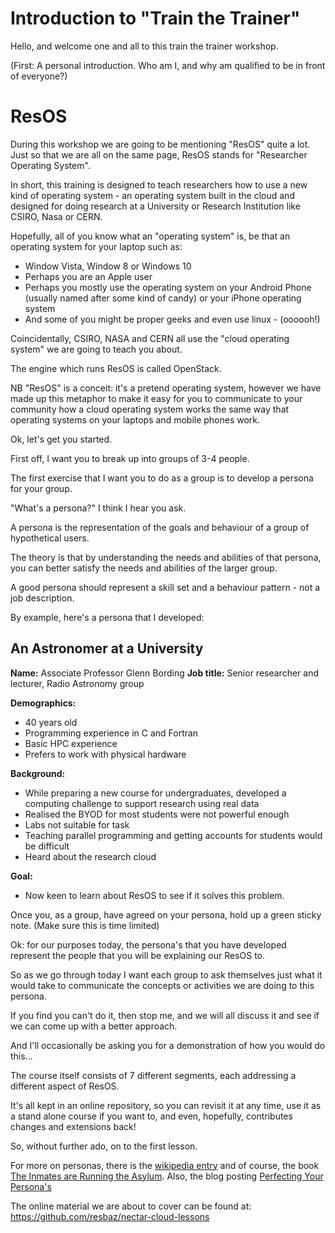 # Introduction to "Train the Trainer"

Hello, and welcome one and all to this train the trainer workshop.

(First: A personal introduction. Who am I, and why am qualified to be in front of everyone?)

# ResOS

During this workshop we are going to be mentioning "ResOS" quite a lot. Just so that we are all on the same
page, ResOS stands for "Researcher Operating System".
 
In short, this training is designed to teach researchers how to use a  new kind of operating system - an operating 
system built in the cloud and designed for doing research at a  University or Research Institution like CSIRO, 
Nasa or CERN.

Hopefully, all of you know what an "operating system" is, be that an operating system for your laptop such as:

* Window Vista, Window 8 or Windows 10
* Perhaps you are an Apple user
* Perhaps you mostly use the operating system on your Android Phone (usually named after some kind of candy) or your
  iPhone operating system
* And some of you might be proper geeks and even use linux - (oooooh!)

Coincidentally, CSIRO, NASA and CERN all use the "cloud operating system" we are going to teach you about.
 
The engine which runs ResOS is called OpenStack.

NB "ResOS" is a conceit: it's a pretend operating system, however we have made up this metaphor to make it easy for 
you to communicate to your community how a cloud operating system works the same way that operating systems on your 
laptops and mobile phones work.

Ok, let's get you started. 

First off, I want you to break up into groups of 3-4 people.

The first exercise that I want you to do as a group is to develop a persona for your group.

"What's a persona?" I think I hear you ask.

A persona is the representation of the goals and behaviour of a group of hypothetical users.

The theory is that by understanding the needs and abilities of that persona, you can better satisfy the needs and 
abilities of the larger group.

A good persona should represent a skill set and a behaviour pattern - not a job description. 

By example, here's a persona that I developed:

## An Astronomer at a University

**Name:**     Associate Professor Glenn Bording
**Job title:**     Senior researcher and lecturer, Radio Astronomy group

**Demographics:**

* 40 years old
* Programming experience in C and Fortran
* Basic HPC experience
* Prefers to work with physical hardware

**Background:**

* While preparing a new course for undergraduates, developed a computing challenge to support research using real data
* Realised the BYOD for most students were not powerful enough
* Labs not suitable for task
* Teaching parallel programming and getting accounts for students would be difficult
* Heard about the research cloud

**Goal:** 

* Now keen to learn about ResOS to see if it solves this problem.

Once you, as a group, have agreed on your persona, hold up a green sticky note. (Make sure this is time limited)

Ok: for our purposes today, the persona's that you have developed represent the people that you will be explaining 
our ResOS to.

So as we go through today I want each group to ask themselves just what it would take to communicate the concepts or 
activities we are doing to this persona. 

If you find you can't do it, then stop me, and we will all discuss it and see if we can come up with a better approach.

And I'll occasionally be asking you for a demonstration of how you would do this...

The course itself consists of 7 different segments, each addressing a different aspect of ResOS.

It's all kept in an online repository, so you can revisit it at any time, use it as a stand alone course if you want to,
and even, hopefully, contributes changes and extensions back!

So, without further ado, on to the first lesson.

For more on personas, there is the [wikipedia entry](http://en.wikipedia.org/wiki/Persona_%28user_experience%29) and of
course, the book [The Inmates are Running the Asylum](http://www.amazon.com/The-Inmates-Are-Running-Asylum/dp/0672326140).
Also, the blog posting [Perfecting Your Persona's](http://www.cooper.com/journal/2001/08/perfecting_your_personas)

The online material we are about to cover can be found at: https://github.com/resbaz/nectar-cloud-lessons